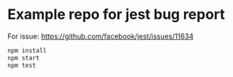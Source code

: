 # Example repo for jest bug report

For issue: <https://github.com/facebook/jest/issues/11634>

```bash
npm install
npm start
npm test
```
